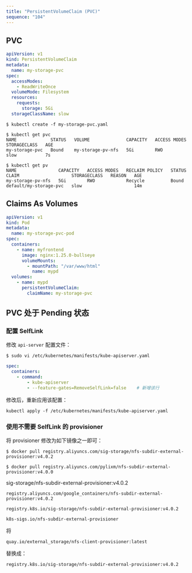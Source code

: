 ```yaml
---
title: "PersistentVolumeClaim (PVC)"
sequence: "104"
---
```


## PVC

```yaml
apiVersion: v1
kind: PersistentVolumeClaim
metadata:
  name: my-storage-pvc
spec:
  accessModes:
    - ReadWriteOnce
  volumeMode: Filesystem
  resources:
    requests:
      storage: 5Gi
  storageClassName: slow
```

```text
$ kubectl create -f my-storage-pvc.yaml
```

```text
$ kubectl get pvc
NAME             STATUS   VOLUME              CAPACITY   ACCESS MODES   STORAGECLASS   AGE
my-storage-pvc   Bound    my-storage-pv-nfs   5Gi        RWO            slow           7s
```

```text
$ kubectl get pv
NAME                CAPACITY   ACCESS MODES   RECLAIM POLICY   STATUS   CLAIM                    STORAGECLASS   REASON   AGE
my-storage-pv-nfs   5Gi        RWO            Recycle          Bound    default/my-storage-pvc   slow                    14m
```

## Claims As Volumes

```yaml
apiVersion: v1
kind: Pod
metadata:
  name: my-storage-pvc-pod
spec:
  containers:
    - name: myfrontend
      image: nginx:1.25.0-bullseye
      volumeMounts:
        - mountPath: "/var/www/html"
          name: mypd
  volumes:
    - name: mypd
      persistentVolumeClaim:
        claimName: my-storage-pvc
```

## PVC 处于 Pending 状态

### 配置 SelfLink

修改 `api-server` 配置文件：

```text
$ sudo vi /etc/kubernetes/manifests/kube-apiserver.yaml
```

```yaml
spec:
  containers:
    - command:
        - kube-apiserver
        - --feature-gates=RemoveSelfLink=false    # 新增该行
```

修改后，重新应用该配置：

```text
kubectl apply -f /etc/kubernetes/manifests/kube-apiserver.yaml
```

### 使用不需要 SelfLink 的 provisioner

将 provisioner 修改为如下镜像之一即可：

```text
$ docker pull registry.aliyuncs.com/sig-storage/nfs-subdir-external-provisioner:v4.0.2
```

```text
$ docker pull registry.aliyuncs.com/pylixm/nfs-subdir-external-provisioner:v4.0.0
```

sig-storage/nfs-subdir-external-provisioner:v4.0.2

```text
registry.aliyuncs.com/google_containers/nfs-subdir-external-provisioner:v4.0.2
```

```text
registry.k8s.io/sig-storage/nfs-subdir-external-provisioner:v4.0.2
```

```text
k8s-sigs.io/nfs-subdir-external-provisioner
```

将

```text
quay.io/external_storage/nfs-client-provisioner:latest
```

替换成：

```text
registry.k8s.io/sig-storage/nfs-subdir-external-provisioner:v4.0.2
```
